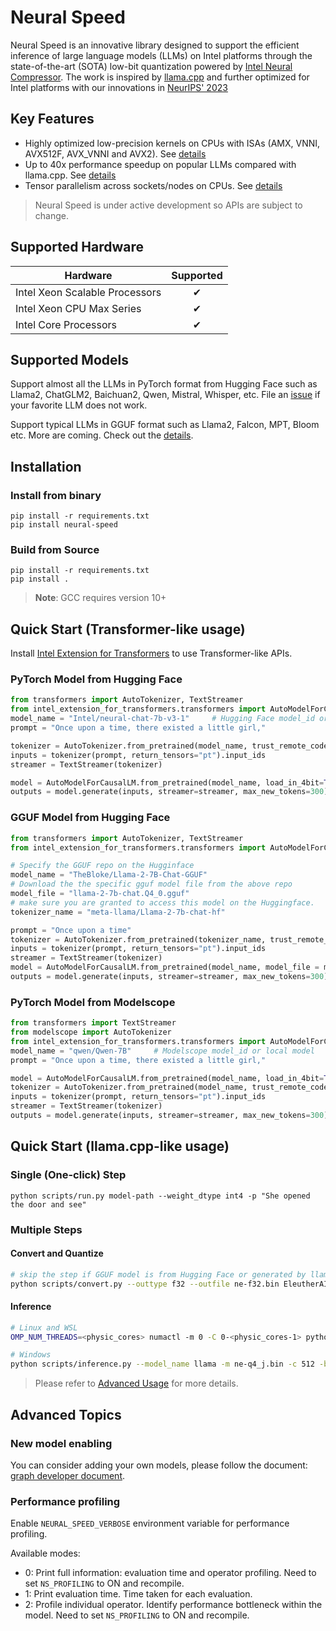 # Neural Speed

Neural Speed is an innovative library designed to support the efficient inference of large language models (LLMs) on Intel platforms through the state-of-the-art (SOTA) low-bit quantization powered by [Intel Neural Compressor](https://github.com/intel/neural-compressor). The work is inspired by [llama.cpp](https://github.com/ggerganov/llama.cpp) and further optimized for Intel platforms with our innovations in [NeurIPS' 2023](https://arxiv.org/abs/2311.00502)

## Key Features
- Highly optimized low-precision kernels on CPUs with ISAs (AMX, VNNI, AVX512F, AVX_VNNI and AVX2). See [details](neural_speed/core/README.md)
- Up to 40x performance speedup on popular LLMs compared with llama.cpp. See [details](https://medium.com/@NeuralCompressor/llm-performance-of-intel-extension-for-transformers-f7d061556176) 
- Tensor parallelism across sockets/nodes on CPUs. See [details](./docs/tensor_parallelism.md)

> Neural Speed is under active development so APIs are subject to change.

## Supported Hardware
| Hardware | Supported |
|-------------|:-------------:|
|Intel Xeon Scalable Processors | ✔ |
|Intel Xeon CPU Max Series | ✔ |
|Intel Core Processors | ✔ |

## Supported Models
Support almost all the LLMs in PyTorch format from Hugging Face such as Llama2, ChatGLM2, Baichuan2, Qwen, Mistral, Whisper, etc. File an [issue](https://github.com/intel/neural-speed/issues) if your favorite LLM does not work.

Support typical LLMs in GGUF format such as Llama2, Falcon, MPT, Bloom etc. More are coming. Check out the [details](./docs/supported_models.md).

## Installation

### Install from binary
```shell
pip install -r requirements.txt
pip install neural-speed
```

### Build from Source
```shell
pip install -r requirements.txt
pip install .
```

>**Note**: GCC requires version 10+


## Quick Start (Transformer-like usage)

Install [Intel Extension for Transformers](https://github.com/intel/intel-extension-for-transformers/blob/main/docs/installation.md) to use Transformer-like APIs.


### PyTorch Model from Hugging Face

```python
from transformers import AutoTokenizer, TextStreamer
from intel_extension_for_transformers.transformers import AutoModelForCausalLM
model_name = "Intel/neural-chat-7b-v3-1"     # Hugging Face model_id or local model
prompt = "Once upon a time, there existed a little girl,"

tokenizer = AutoTokenizer.from_pretrained(model_name, trust_remote_code=True)
inputs = tokenizer(prompt, return_tensors="pt").input_ids
streamer = TextStreamer(tokenizer)

model = AutoModelForCausalLM.from_pretrained(model_name, load_in_4bit=True)
outputs = model.generate(inputs, streamer=streamer, max_new_tokens=300)
```

### GGUF Model from Hugging Face

```python
from transformers import AutoTokenizer, TextStreamer
from intel_extension_for_transformers.transformers import AutoModelForCausalLM

# Specify the GGUF repo on the Hugginface
model_name = "TheBloke/Llama-2-7B-Chat-GGUF"
# Download the the specific gguf model file from the above repo
model_file = "llama-2-7b-chat.Q4_0.gguf"
# make sure you are granted to access this model on the Huggingface.
tokenizer_name = "meta-llama/Llama-2-7b-chat-hf"

prompt = "Once upon a time"
tokenizer = AutoTokenizer.from_pretrained(tokenizer_name, trust_remote_code=True)
inputs = tokenizer(prompt, return_tensors="pt").input_ids
streamer = TextStreamer(tokenizer)
model = AutoModelForCausalLM.from_pretrained(model_name, model_file = model_file)
outputs = model.generate(inputs, streamer=streamer, max_new_tokens=300)
```
### PyTorch Model from Modelscope
```python
from transformers import TextStreamer
from modelscope import AutoTokenizer
from intel_extension_for_transformers.transformers import AutoModelForCausalLM
model_name = "qwen/Qwen-7B"     # Modelscope model_id or local model
prompt = "Once upon a time, there existed a little girl,"

model = AutoModelForCausalLM.from_pretrained(model_name, load_in_4bit=True, model_hub="modelscope")
tokenizer = AutoTokenizer.from_pretrained(model_name, trust_remote_code=True)
inputs = tokenizer(prompt, return_tensors="pt").input_ids
streamer = TextStreamer(tokenizer)
outputs = model.generate(inputs, streamer=streamer, max_new_tokens=300)
```

## Quick Start (llama.cpp-like usage)

### Single (One-click) Step

```
python scripts/run.py model-path --weight_dtype int4 -p "She opened the door and see"
```

### Multiple Steps

#### Convert and Quantize

```bash
# skip the step if GGUF model is from Hugging Face or generated by llama.cpp
python scripts/convert.py --outtype f32 --outfile ne-f32.bin EleutherAI/gpt-j-6b
```

#### Inference

```bash
# Linux and WSL
OMP_NUM_THREADS=<physic_cores> numactl -m 0 -C 0-<physic_cores-1> python scripts/inference.py --model_name llama -m ne-q4_j.bin -c 512 -b 1024 -n 256 -t <physic_cores> --color -p "She opened the door and see"
```

```bash
# Windows
python scripts/inference.py --model_name llama -m ne-q4_j.bin -c 512 -b 1024 -n 256 -t <physic_cores|P-cores> --color -p "She opened the door and see"
```

> Please refer to [Advanced Usage](./docs/advanced_usage.md) for more details.

## Advanced Topics

### New model enabling
You can consider adding your own models, please follow the document: [graph developer document](./developer_document.md).

### Performance profiling
Enable `NEURAL_SPEED_VERBOSE` environment variable for performance profiling.

Available modes:
- 0: Print full information: evaluation time and operator profiling. Need to set `NS_PROFILING` to ON and recompile.
- 1: Print evaluation time. Time taken for each evaluation.
- 2: Profile individual operator. Identify performance bottleneck within the model. Need to set `NS_PROFILING` to ON and recompile.
